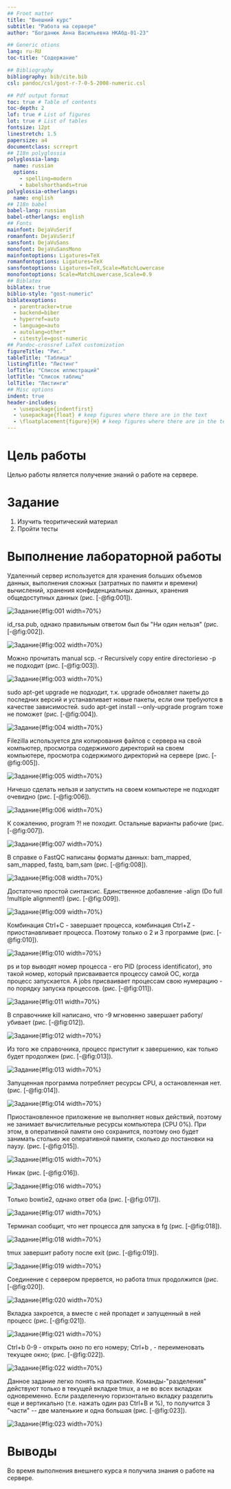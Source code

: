 ```yaml
---
## Front matter
title: "Внешний курс"
subtitle: "Работа на сервере"
author: "Богданюк Анна Васильевна НКАбд-01-23"

## Generic otions
lang: ru-RU
toc-title: "Содержание"

## Bibliography
bibliography: bib/cite.bib
csl: pandoc/csl/gost-r-7-0-5-2008-numeric.csl

## Pdf output format
toc: true # Table of contents
toc-depth: 2
lof: true # List of figures
lot: true # List of tables
fontsize: 12pt
linestretch: 1.5
papersize: a4
documentclass: scrreprt
## I18n polyglossia
polyglossia-lang:
  name: russian
  options:
	- spelling=modern
	- babelshorthands=true
polyglossia-otherlangs:
  name: english
## I18n babel
babel-lang: russian
babel-otherlangs: english
## Fonts
mainfont: DejaVuSerif
romanfont: DejaVuSerif
sansfont: DejaVuSans
monofont: DejaVuSansMono
mainfontoptions: Ligatures=TeX
romanfontoptions: Ligatures=TeX
sansfontoptions: Ligatures=TeX,Scale=MatchLowercase
monofontoptions: Scale=MatchLowercase,Scale=0.9
## Biblatex
biblatex: true
biblio-style: "gost-numeric"
biblatexoptions:
  - parentracker=true
  - backend=biber
  - hyperref=auto
  - language=auto
  - autolang=other*
  - citestyle=gost-numeric
## Pandoc-crossref LaTeX customization
figureTitle: "Рис."
tableTitle: "Таблица"
listingTitle: "Листинг"
lofTitle: "Список иллюстраций"
lotTitle: "Список таблиц"
lolTitle: "Листинги"
## Misc options
indent: true
header-includes:
  - \usepackage{indentfirst}
  - \usepackage{float} # keep figures where there are in the text
  - \floatplacement{figure}{H} # keep figures where there are in the text
---
```


# Цель работы

Целью работы является получение знаний о работе на сервере.

# Задание

1. Изучить теоритический материал
2. Пройти тесты

# Выполнение лабораторной работы

Удаленный сервер используется для хранения больших объемов данных, выполнения сложных (затратных по памяти и времени) вычислений, хранения конфиденциальных данных, хранения общедоступных данных (рис. [-@fig:001]).

![Задание](image/1.png){#fig:001 width=70%}

id_rsa.pub, однако правильным ответом был бы "Ни один нельзя"  (рис. [-@fig:002]).

![Задание](image/2.png){#fig:002 width=70%}

Можно прочитать manual scp. -r Recursively copy entire directoriesю -p не подходит (рис. [-@fig:003]).

![Задание](image/3.png){#fig:003 width=70%}

sudo apt-get upgrade не подходит, т.к. upgrade обновляет пакеты до последних версий и устанавливает новые пакеты, если они требуются в качестве зависимостей. sudo apt-get install --only-upgrade program тоже не поможет (рис. [-@fig:004]).

![Задание](image/4.png){#fig:004 width=70%}

Filezilla используется для копирования файлов с сервера на свой компьютер, просмотра содержимого директорий на своем компьютере, просмотра содержимого директорий на сервере (рис. [-@fig:005]).

![Задание](image/5.png){#fig:005 width=70%}

Ничешо сделать нельзя и запустить на своем компьютере не подходят очевидно (рис. [-@fig:006]).

![Задание](image/6.png){#fig:006 width=70%}

К сожалению, program ?! не походит. Остальные варианты рабочие (рис. [-@fig:007]).

![Задание](image/7.png){#fig:007 width=70%}

В справке о FastQC написаны форматы данных: bam_mapped, sam_mapped, fastq, bam,sam (рис. [-@fig:008]).

![Задание](image/8.png){#fig:008 width=70%}

Достаточно простой синтаксис. Единственное добавление -align (Do full !multiple alignment!) (рис. [-@fig:009]).

![Задание](image/9.png){#fig:009 width=70%}

Комбинация Ctrl+С - завершает процесса, комбинация Ctrl+Z - приостанавливает процесса. Поэтому только о 2 и 3 программе (рис. [-@fig:010]).

![Задание](image/10.png){#fig:010 width=70%}

ps и top выводят номер процесса - его PID (process identificator), это такой номер, который присваивается процессу самой ОС, когда процесс запускается. А jobs присваивает процессам свою нумерацию - по порядку запуска процессов. (рис. [-@fig:011]).

![Задание](image/11.png){#fig:011 width=70%}

В справочнике kill написано, что -9 мгновенно завершает работу/убивает  (рис. [-@fig:012]).

![Задание](image/12.png){#fig:012 width=70%}

Из того же справочника, процесс приступит к завершению, как только будет продолжен (рис. [-@fig:013]).

![Задание](image/13.png){#fig:013 width=70%}

Запущенная программа потребляет ресурсы CPU, а остановленная нет. (рис. [-@fig:014]).

![Задание](image/14.png){#fig:014 width=70%}

Приостановленное приложение не выполняет новых действий, поэтому не занимает вычислительные ресурсы компьютера (CPU 0%). При этом, в оперативной памяти оно сохранится, поэтому оно будет занимать столько же оперативной памяти, сколько до постановки на паузу. (рис. [-@fig:015]).

![Задание](image/15.png){#fig:015 width=70%}

Никак (рис. [-@fig:016]).

![Задание](image/16.png){#fig:016 width=70%}

Только bowtie2, однако ответ оба (рис. [-@fig:017]).

![Задание](image/17.png){#fig:017 width=70%}

Терминал сообщит, что нет процесса для запуска в fg (рис. [-@fig:018]).

![Задание](image/18.png){#fig:018 width=70%}

tmux завершит работу после exit (рис. [-@fig:019]).

![Задание](image/19.png){#fig:019 width=70%}

Соединение с сервером прервется, но работа tmux продолжится (рис. [-@fig:020]).

![Задание](image/20.png){#fig:020 width=70%}

Вкладка закроется, а вместе с ней пропадет и запущенный в ней процесс (рис. [-@fig:021]).

![Задание](image/21.png){#fig:021 width=70%}

Ctrl+b 0-9 - открыть окно по его номеру; Ctrl+b , - переименовать текущее окно; (рис. [-@fig:022]).

![Задание](image/22.png){#fig:022 width=70%}

Данное задание легко понять на практике. Команды-"разделения" действуют только в текущей вкладке tmux, а не во всех вкладках одновременно. Если разделенную горизонтально вкладку разделить еще и вертикально (т.е. нажать один раз Ctrl+B и %), то получится 3 "части" -- две маленькие и одна большая (рис. [-@fig:023]).

![Задание](image/23.png){#fig:023 width=70%}

# Выводы

Во время выполнения внешнего курса я получила знания о работе на сервере.

<!-- # Список литературы{.unnumbered}

::: {#refs}
::: -->
